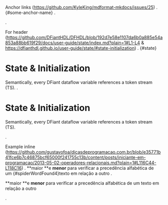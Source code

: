 Anchor links (https://github.com/KyleKing/mdformat-mkdocs/issues/25)
.
[](){#some-anchor-name}
.
<p><a id="some-anchor-name" href=""></a></p>
.

For header (https://github.com/DFiantHDL/DFHDL/blob/192d7e58e1107da6b0a885e54a853a88bb619f29/docs/user-guide/state/index.md?plain=1#L1-L4 & https://dfianthdl.github.io/user-guide/state/#state-initialization)
.
[](){#state}
# State & Initialization

Semantically, every DFiant dataflow variable references a token stream (TS).
.
<p><a id="state" href=""></a></p>
<h1>State &amp; Initialization</h1>
<p>Semantically, every DFiant dataflow variable references a token stream (TS).</p>
.

Example inline (https://github.com/gustavofoa/dicasdeprogramacao.com.br/blob/e35771b41fce6b7c46875bcf65000f241755c13b/content/posts/iniciante-em-programacao/2013-05-02-operadores-relacionais.md?plain=1#L116C44-L118C16)
.
**maior **e **menor** para
verificar a precedência alfabética de um [](){#spiderWordFound4}texto em
relação a outro
.
<p>**maior **e <strong>menor</strong> para
verificar a precedência alfabética de um <a id="spiderWordFound4" href=""></a>texto em
relação a outro</p>
.
